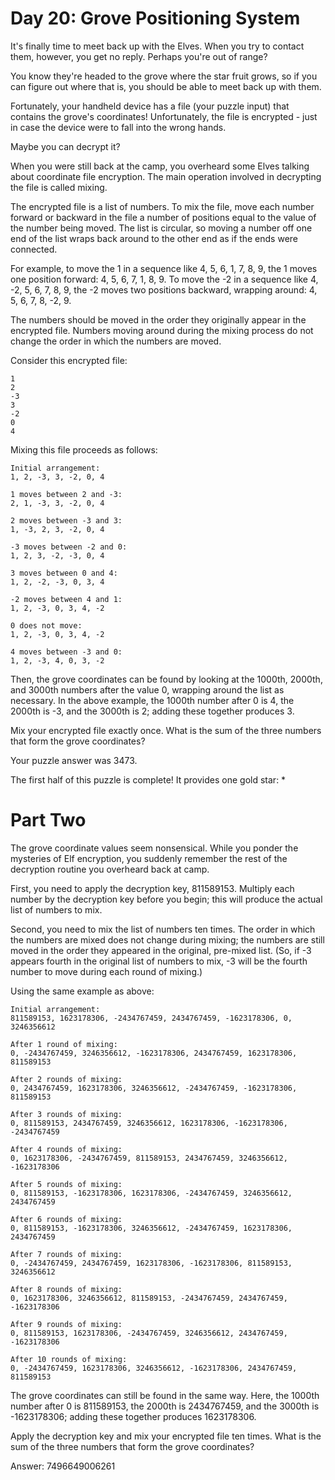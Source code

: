 # Day 20: Grove Positioning System 

It's finally time to meet back up with the Elves. When you try to contact them, however, you get no reply. Perhaps you're out of range?

You know they're headed to the grove where the star fruit grows, so if you can figure out where that is, you should be able to meet back up with them.

Fortunately, your handheld device has a file (your puzzle input) that contains the grove's coordinates! Unfortunately, the file is encrypted - just in case the device were to fall into the wrong hands.

Maybe you can decrypt it?

When you were still back at the camp, you overheard some Elves talking about coordinate file encryption. The main operation involved in decrypting the file is called mixing.

The encrypted file is a list of numbers. To mix the file, move each number forward or backward in the file a number of positions equal to the value of the number being moved. The list is circular, so moving a number off one end of the list wraps back around to the other end as if the ends were connected.

For example, to move the 1 in a sequence like 4, 5, 6, 1, 7, 8, 9, the 1 moves one position forward: 4, 5, 6, 7, 1, 8, 9. To move the -2 in a sequence like 4, -2, 5, 6, 7, 8, 9, the -2 moves two positions backward, wrapping around: 4, 5, 6, 7, 8, -2, 9.

The numbers should be moved in the order they originally appear in the encrypted file. Numbers moving around during the mixing process do not change the order in which the numbers are moved.

Consider this encrypted file:
```
1
2
-3
3
-2
0
4
```
Mixing this file proceeds as follows:
```
Initial arrangement:  
1, 2, -3, 3, -2, 0, 4

1 moves between 2 and -3:  
2, 1, -3, 3, -2, 0, 4

2 moves between -3 and 3:  
1, -3, 2, 3, -2, 0, 4

-3 moves between -2 and 0:
1, 2, 3, -2, -3, 0, 4

3 moves between 0 and 4:
1, 2, -2, -3, 0, 3, 4

-2 moves between 4 and 1:
1, 2, -3, 0, 3, 4, -2

0 does not move:
1, 2, -3, 0, 3, 4, -2

4 moves between -3 and 0:
1, 2, -3, 4, 0, 3, -2
```
Then, the grove coordinates can be found by looking at the 1000th, 2000th, and 3000th numbers after the value 0, wrapping around the list as necessary. In the above example, the 1000th number after 0 is 4, the 2000th is -3, and the 3000th is 2; adding these together produces 3.

Mix your encrypted file exactly once. What is the sum of the three numbers that form the grove coordinates?

Your puzzle answer was 3473.

The first half of this puzzle is complete! It provides one gold star: *
# Part Two 

The grove coordinate values seem nonsensical. While you ponder the mysteries of Elf encryption, you suddenly remember the rest of the decryption routine you overheard back at camp.

First, you need to apply the decryption key, 811589153. Multiply each number by the decryption key before you begin; this will produce the actual list of numbers to mix.

Second, you need to mix the list of numbers ten times. The order in which the numbers are mixed does not change during mixing; the numbers are still moved in the order they appeared in the original, pre-mixed list. (So, if -3 appears fourth in the original list of numbers to mix, -3 will be the fourth number to move during each round of mixing.)

Using the same example as above:
```
Initial arrangement:
811589153, 1623178306, -2434767459, 2434767459, -1623178306, 0, 3246356612

After 1 round of mixing:
0, -2434767459, 3246356612, -1623178306, 2434767459, 1623178306, 811589153

After 2 rounds of mixing:
0, 2434767459, 1623178306, 3246356612, -2434767459, -1623178306, 811589153

After 3 rounds of mixing:
0, 811589153, 2434767459, 3246356612, 1623178306, -1623178306, -2434767459

After 4 rounds of mixing:
0, 1623178306, -2434767459, 811589153, 2434767459, 3246356612, -1623178306

After 5 rounds of mixing:
0, 811589153, -1623178306, 1623178306, -2434767459, 3246356612, 2434767459

After 6 rounds of mixing:
0, 811589153, -1623178306, 3246356612, -2434767459, 1623178306, 2434767459

After 7 rounds of mixing:
0, -2434767459, 2434767459, 1623178306, -1623178306, 811589153, 3246356612

After 8 rounds of mixing:
0, 1623178306, 3246356612, 811589153, -2434767459, 2434767459, -1623178306

After 9 rounds of mixing:
0, 811589153, 1623178306, -2434767459, 3246356612, 2434767459, -1623178306

After 10 rounds of mixing:
0, -2434767459, 1623178306, 3246356612, -1623178306, 2434767459, 811589153
```
The grove coordinates can still be found in the same way. Here, the 1000th number after 0 is 811589153, the 2000th is 2434767459, and the 3000th is -1623178306; adding these together produces 1623178306.

Apply the decryption key and mix your encrypted file ten times. What is the sum of the three numbers that form the grove coordinates?

Answer: 7496649006261

